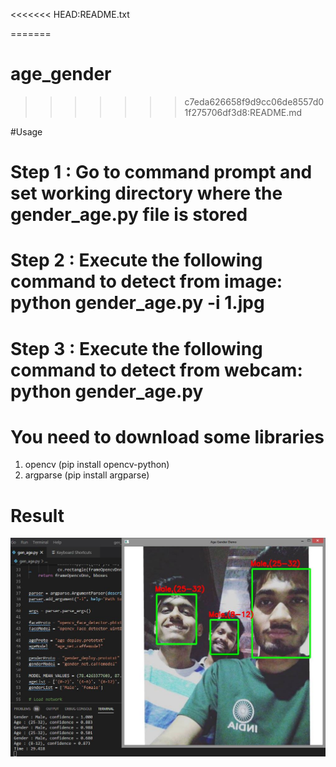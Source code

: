 <<<<<<< HEAD:README.txt

=======
# age_gender
>>>>>>> c7eda626658f9d9cc06de8557d01f275706df3d8:README.md

#Usage 
# Step 1 : Go to command prompt and set working directory where the gender_age.py file is stored
# Step 2 : Execute the following command to detect from image: python gender_age.py -i 1.jpg  
# Step 3 : Execute the following command to detect from webcam: python gender_age.py

# You need to download some libraries
1. opencv (pip install opencv-python)
2. argparse (pip install argparse)
 # Result 
![Screenshot](result.jpg)